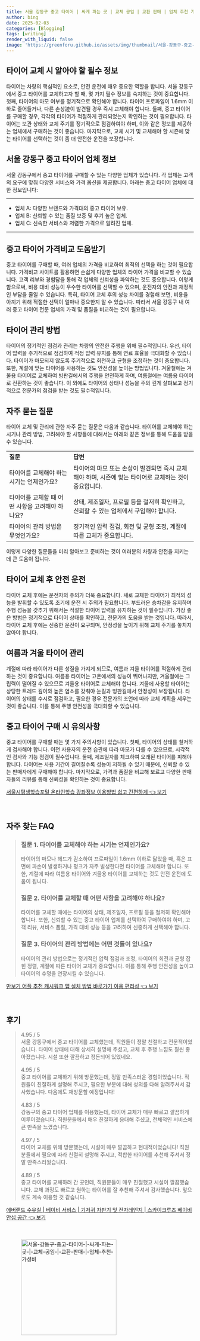 ```yaml
---
title: 서울 강동구 중고 타이어 | 싸게 파는 곳 | 교체 공임 | 교환 판매 | 업체 추천 가성비
author: bing
date: 2025-02-03
categories: [Blogging]
tags: [writing]
render_with_liquid: false
image: 'https://greenforu.github.io/assets/img/thumbnail/서울-강동구-중고-타이어-|-싸게-파는-곳-|-교체-공임-|-교환-판매-|-업체-추천-가성비.webp'
---
```



<h2 id='타이어 교체 시 알아야 할 필수 정보'>타이어 교체 시 알아야 할 필수 정보</h2>

<p>타이어는 차량의 핵심적인 요소로, 안전 운전에 매우 중요한 역할을 합니다. 서울 강동구에서 중고 타이어를 교체하고자 할 때, 몇 가지 필수 정보를 숙지하는 것이 중요합니다. 첫째, 타이어의 마모 여부를 정기적으로 확인해야 합니다. 타이어 프로파일이 1.6mm 이하로 줄어들거나, 다른 손상迹이 발견될 경우 즉시 교체해야 합니다. 둘째, 중고 타이어를 구매할 경우, 각각의 타이어가 적절하게 관리되었는지 확인하는 것이 필요합니다. 타이어는 보관 상태와 교체 주기를 정기적으로 점검하여야 하며, 이와 같은 정보를 제공하는 업체에서 구매하는 것이 좋습니다. 마지막으로, 교체 시기 및 교체해야 할 시즌에 맞는 타이어를 선택하는 것이 좀 더 안전한 운전을 보장합니다.</p>

<h2 id='서울 강동구 중고 타이어 업체 정보'>서울 강동구 중고 타이어 업체 정보</h2>

<p>서울 강동구에서 중고 타이어를 구매할 수 있는 다양한 업체가 있습니다. 각 업체는 고객의 요구에 맞춰 다양한 서비스와 가격 옵션을 제공합니다. 아래는 중고 타이어 업체에 대한 정보입니다:</p>

<hr />

<ul>
    <li>업체 A: 다양한 브랜드와 가격대의 중고 타이어 보유.</li>
    <li>업체 B: 신뢰할 수 있는 품질 보증 및 후기 높은 업체.</li>
    <li>업체 C: 신속한 서비스와 저렴한 가격으로 알려진 업체.</li>
</ul>

<hr />

<h2 id='중고 타이어 가격비교 도움받기'>중고 타이어 가격비교 도움받기</h2>

<p>중고 타이어를 구매할 때, 여러 업체의 가격을 비교하여 최적의 선택을 하는 것이 필요합니다. 가격비교 사이트를 활용하면 손쉽게 다양한 업체의 타이어 가격을 비교할 수 있습니다. 고객 리뷰와 경험담을 통해 각 업체의 신뢰성을 파악하는 것도 중요합니다. 이렇게 함으로써, 비용 대비 성능이 우수한 타이어를 선택할 수 있으며, 운전자의 안전과 재정적인 부담을 줄일 수 있습니다. 특히, 타이어 교체 후의 성능 차이를 경험해 보면, 비용을 아끼기 위해 적절한 선택이 얼마나 중요한지 알 수 있습니다. 따라서 서울 강동구 내 여러 중고 타이어 전문 업체의 가격 및 품질을 비교하는 것이 필요합니다.</p>

<h2 id='타이어 관리 방법'>타이어 관리 방법</h2>

<p>타이어의 정기적인 점검과 관리는 차량의 안전한 주행을 위해 필수적입니다. 우선, 타이어 압력을 주기적으로 점검하여 적정 압력 유지를 통해 연료 효율을 극대화할 수 있습니다. 타이어가 마모되지 않도록 주기적으로 회전하고 균형을 조정하는 것이 중요합니다. 또한, 계절에 맞는 타이어를 사용하는 것도 안전성을 높이는 방법입니다. 겨울철에는 겨울용 타이어로 교체하여 빙판길에서의 주행을 안전하게 하며, 여름철에는 여름용 타이어로 전환하는 것이 좋습니다. 이 외에도 타이어의 상태나 성능을 주의 깊게 살펴보고 정기적으로 전문가의 점검을 받는 것도 필수적입니다.</p>

<h2 id='자주 묻는 질문'>자주 묻는 질문</h2>

<p>타이어 교체 및 관리에 관한 자주 묻는 질문은 다음과 같습니다. 타이어를 교체해야 하는 시기나 관리 방법, 고려해야 할 사항들에 대해서는 아래와 같은 정보를 통해 도움을 받을 수 있습니다.</p>

<table>
    <tr>
        <td><b>질문</b></td>
        <td><b>답변</b></td>
    </tr>
    <tr>
        <td>타이어를 교체해야 하는 시기는 언제인가요?</td>
        <td>타이어의 마모 또는 손상이 발견되면 즉시 교체해야 하며, 시즌에 맞는 타이어로 교체하는 것이 중요합니다.</td>
    </tr>
    <tr>
        <td>타이어를 교체할 때 어떤 사항을 고려해야 하나요?</td>
        <td>상태, 제조일자, 프로필 등을 철저히 확인하고, 신뢰할 수 있는 업체에서 구입해야 합니다.</td>
    </tr>
    <tr>
        <td>타이어의 관리 방법은 무엇인가요?</td>
        <td>정기적인 압력 점검, 회전 및 균형 조정, 계절에 따른 교체가 중요합니다.</td>
    </tr>
</table>

<p>이렇게 다양한 질문들을 미리 알아보고 준비하는 것이 여러분의 차량과 안전을 지키는 데 큰 도움이 됩니다.</p>

<h2 id='타이어 교체 후 안전 운전'>타이어 교체 후 안전 운전</h2>

<p>타이어 교체 후에는 운전자의 주의가 더욱 중요합니다. 새로 교체한 타이어가 최적의 성능을 발휘할 수 있도록 초기에 운전 시 주의가 필요합니다. 부드러운 승차감을 유지하며 주행 성능을 갖추기 위해서는 적절한 타이어 압력을 유지하는 것이 필수입니다. 가장 좋은 방법은 정기적으로 타이어 상태를 확인하고, 전문가의 도움을 받는 것입니다. 따라서, 타이어 교체 후에는 신중한 운전이 요구되며, 안정성을 높이기 위해 교체 주기를 놓치지 않아야 합니다.</p>

<h2 id='여름과 겨울 타이어 관리'>여름과 겨울 타이어 관리</h2>

<p>계절에 따라 타이어가 다른 성질을 가지게 되므로, 여름과 겨울 타이어를 적절하게 관리하는 것이 중요합니다. 여름용 타이어는 고온에서의 성능이 뛰어나지만, 겨울철에는 그립력이 떨어질 수 있으므로 겨울용 타이어로 교체해야 합니다. 겨울에 사용할 타이어는 상당한 트레드 깊이와 높은 염소를 갖춰야 눈길과 빙판길에서 안정성이 보장됩니다. 타이어의 상태를 수시로 점검하고, 필요한 경우 전문가의 조언에 따라 교체 계획을 세우는 것이 좋습니다. 이를 통해 주행 안전성을 극대화할 수 있습니다.</p>

<h2 id='중고 타이어 구매 시 유의사항'>중고 타이어 구매 시 유의사항</h2>

<p>중고 타이어를 구매할 때는 몇 가지 주의사항이 있습니다. 첫째, 타이어의 상태를 철저하게 검사해야 합니다. 이전 사용자의 운전 습관에 따라 마모가 다를 수 있으므로, 시각적인 검사와 기능 점검이 필수입니다. 둘째, 제조일자를 체크하여 오래된 타이어를 피해야 합니다. 타이어는 사용 기간이 길어질수록 성능이 저하될 수 있기 때문에, 신뢰할 수 있는 판매자에게 구매해야 합니다. 마지막으로, 가격과 품질을 비교해 보르고 다양한 판매자들의 리뷰를 통해 신뢰성을 확인하는 것이 중요합니다.</p>


<p><a class="click-button" title="서울시평생학습포털 온라인학습 강좌정보 이용방법 쉽고 간편하게" href="https://greenforu.github.io/posts/%EC%84%9C%EC%9A%B8%EC%8B%9C%ED%8F%89%EC%83%9D%ED%95%99%EC%8A%B5%ED%8F%AC%ED%84%B8-%EC%98%A8%EB%9D%BC%EC%9D%B8%ED%95%99%EC%8A%B5-%EA%B0%95%EC%A2%8C%EC%A0%95%EB%B3%B4-%EC%9D%B4%EC%9A%A9%EB%B0%A9%EB%B2%95-%EC%89%BD%EA%B3%A0-%EA%B0%84%ED%8E%B8%ED%95%98%EA%B2%8C/" rel="dofollow">서울시평생학습포털 온라인학습 강좌정보 이용방법 쉽고 간편하게 👈 보기</a></p><br>
<h2 id='자주_찾는_FAQ'>자주 찾는 FAQ</h2>
<div itemscope="" itemtype="https://schema.org/FAQPage"> 
<blockquote> 
<div itemscope="" itemprop="mainEntity" itemtype="https://schema.org/Question"> 
<h3 itemprop="name">질문 1. 타이어를 교체해야 하는 시기는 언제인가요?</h3> 
<div itemscope="" itemprop="acceptedAnswer" itemtype="https://schema.org/Answer"> 
<span itemprop="text"> 
<p>타이어의 마모나 헤드가 감소하여 프로파일이 1.6mm 이하로 닳았을 때, 혹은 표면에 파손이 발생하거나 펑크가 자주 발생한다면 타이어를 교체해야 합니다. 또한, 계절에 따라 여름용 타이어와 겨울용 타이어를 교체하는 것도 안전 운전에 도움이 됩니다.</p> 
</span> 
</div> 
</div> 

<div itemscope="" itemprop="mainEntity" itemtype="https://schema.org/Question"> 
<h3 itemprop="name">질문 2. 타이어를 교체할 때 어떤 사항을 고려해야 하나요?</h3> 
<div itemscope="" itemprop="acceptedAnswer" itemtype="https://schema.org/Answer"> 
<span itemprop="text"> 
<p>타이어를 교체할 때에는 타이어의 상태, 제조일자, 프로필 등을 철저히 확인해야 합니다. 또한, 신뢰할 수 있는 중고 타이어 업체를 선택하여 구매하여야 하며, 고객 리뷰, 서비스 품질, 가격 대비 성능 등을 고려하여 신중하게 선택해야 합니다.</p> 
</span> 
</div> 
</div> 

<div itemscope="" itemprop="mainEntity" itemtype="https://schema.org/Question"> 
<h3 itemprop="name">질문 3. 타이어의 관리 방법에는 어떤 것들이 있나요?</h3> 
<div itemscope="" itemprop="acceptedAnswer" itemtype="https://schema.org/Answer"> 
<span itemprop="text"> 
<p>타이어의 관리 방법으로는 정기적인 압력 점검과 조정, 타이어의 회전과 균형 잡힌 정렬, 계절에 따른 타이어 교체가 중요합니다. 이를 통해 주행 안전성을 높이고 타이어의 수명을 연장시킬 수 있습니다.</p> 
</span> 
</div> 
</div> 
</blockquote> 
</div>
<p><a class="click-button" title="만보기 어플 추천 캐시워크 앱 설치 방법 바로가기 이용 편리성" href="https://greenforu.github.io/posts/%EB%A7%8C%EB%B3%B4%EA%B8%B0-%EC%96%B4%ED%94%8C-%EC%B6%94%EC%B2%9C-%EC%BA%90%EC%8B%9C%EC%9B%8C%ED%81%AC-%EC%95%B1-%EC%84%A4%EC%B9%98-%EB%B0%A9%EB%B2%95-%EB%B0%94%EB%A1%9C%EA%B0%80%EA%B8%B0-%EC%9D%B4%EC%9A%A9-%ED%8E%B8%EB%A6%AC%EC%84%B1/" rel="dofollow">만보기 어플 추천 캐시워크 앱 설치 방법 바로가기 이용 편리성 👈 보기</a></p><br>
<h2 id='후기'>후기</h2>
<div itemscope itemtype="https://schema.org/Product">
  <blockquote>
  <div itemprop="review" itemscope itemtype="https://schema.org/Review">
      <div itemprop="reviewRating" itemscope itemtype="https://schema.org/Rating"> <span itemprop="ratingValue">4.95</span> / <span itemprop="bestRating">5</span> </div>
      <span itemprop="reviewBody">서울 강동구에서 중고 타이어를 교체했는데, 직원들이 정말 친절하고 전문적이었습니다. 타이어 상태에 대해 상세히 설명해 주셨고, 교체 후 주행 느낌도 훨씬 좋아졌습니다. 시설 또한 깔끔하고 정돈되어 있었네요.</span>
  </div>
  <br>
  <div itemprop="review" itemscope itemtype="https://schema.org/Review">
      <div itemprop="reviewRating" itemscope itemtype="https://schema.org/Rating"> <span itemprop="ratingValue">4.95</span> / <span itemprop="bestRating">5</span> </div>
      <span itemprop="reviewBody">중고 타이어를 교체하기 위해 방문했는데, 정말 만족스러운 경험이었습니다. 직원들이 친절하게 설명해 주시고, 필요한 부분에 대해 성의를 다해 알려주셔서 감사했습니다. 다음에도 재방문할 예정입니다!</span>
  </div>
  <br>
  <div itemprop="review" itemscope itemtype="https://schema.org/Review">
      <div itemprop="reviewRating" itemscope itemtype="https://schema.org/Rating"> <span itemprop="ratingValue">4.83</span> / <span itemprop="bestRating">5</span> </div>
      <span itemprop="reviewBody">강동구의 중고 타이어 업체를 이용했는데, 타이어 교체가 매우 빠르고 깔끔하게 이루어졌습니다. 직원분들께서 매우 친절하게 응대해 주셨고, 전체적인 서비스에 큰 만족을 느꼈습니다.</span>
  </div>
  <br>
  <div itemprop="review" itemscope itemtype="https://schema.org/Review">
      <div itemprop="reviewRating" itemscope itemtype="https://schema.org/Rating"> <span itemprop="ratingValue">4.97</span> / <span itemprop="bestRating">5</span> </div>
      <span itemprop="reviewBody">타이어 교체를 위해 방문했는데, 시설이 매우 깔끔하고 현대적이었습니다! 직원분들께서 필요에 따라 친절히 설명해 주시고, 적합한 타이어를 추천해 주셔서 정말 만족스러웠습니다.</span>
  </div>
  <br>
  <div itemprop="review" itemscope itemtype="https://schema.org/Review">
      <div itemprop="reviewRating" itemscope itemtype="https://schema.org/Rating"> <span itemprop="ratingValue">4.89</span> / <span itemprop="bestRating">5</span> </div>
      <span itemprop="reviewBody">중고 타이어를 교체하러 간 곳인데, 직원분들이 매우 친절했고 시설이 깔끔했습니다. 교체 과정도 빠르고 원하는 타이어를 잘 추천해 주셔서 감사했습니다. 앞으로도 계속 이용할 것 같습니다.</span>
  </div>
  </blockquote>
</div>
<p><a class="click-button" title="에버랜드 수유실 | 베이비 서비스 | 기저귀 자판기 및 전자레인지 | 스카이크루즈 베이비 안심 공간" href="https://greenforu.github.io/posts/%EC%97%90%EB%B2%84%EB%9E%9C%EB%93%9C-%EC%88%98%EC%9C%A0%EC%8B%A4-%EB%B2%A0%EC%9D%B4%EB%B9%84-%EC%84%9C%EB%B9%84%EC%8A%A4-%EA%B8%B0%EC%A0%80%EA%B7%80-%EC%9E%90%ED%8C%90%EA%B8%B0-%EB%B0%8F-%EC%A0%84%EC%9E%90%EB%A0%88%EC%9D%B8%EC%A7%80-%EC%8A%A4%EC%B9%B4%EC%9D%B4%ED%81%AC%EB%A3%A8%EC%A6%88-%EB%B2%A0%EC%9D%B4%EB%B9%84-%EC%95%88%EC%8B%AC-%EA%B3%B5%EA%B0%84/" rel="dofollow">에버랜드 수유실 | 베이비 서비스 | 기저귀 자판기 및 전자레인지 | 스카이크루즈 베이비 안심 공간 👈 보기</a></p><br>
<figure class="image"><img src="https://greenforu.github.io/assets/img/thumbnail/서울-강동구-중고-타이어-|-싸게-파는-곳-|-교체-공임-|-교환-판매-|-업체-추천-가성비.webp" alt="서울-강동구-중고-타이어-|-싸게-파는-곳-|-교체-공임-|-교환-판매-|-업체-추천-가성비" width="256" height="256"></figure>